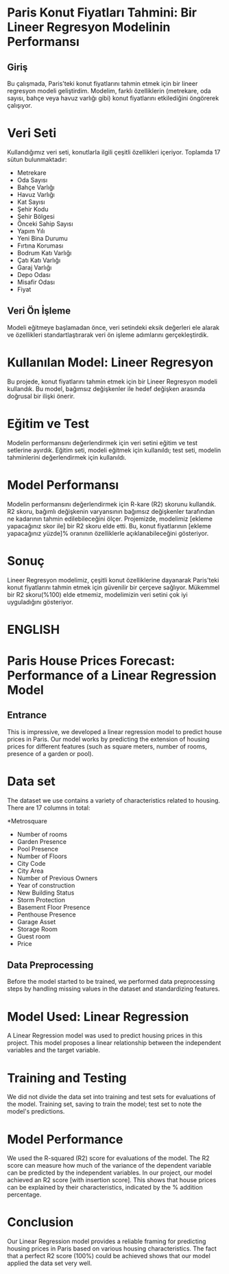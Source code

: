 # Paris Konut Fiyatları Tahmini: Bir Lineer Regresyon Modelinin Performansı
## Giriş
Bu çalışmada, Paris'teki konut fiyatlarını tahmin etmek için bir lineer regresyon modeli geliştirdim. Modelim, farklı özelliklerin (metrekare, oda sayısı, bahçe veya havuz varlığı gibi) konut fiyatlarını etkilediğini öngörerek çalışıyor.

# Veri Seti
Kullandığımız veri seti, konutlarla ilgili çeşitli özellikleri içeriyor. Toplamda 17 sütun bulunmaktadır:

* Metrekare
* Oda Sayısı
* Bahçe Varlığı
* Havuz Varlığı
* Kat Sayısı
* Şehir Kodu
* Şehir Bölgesi
* Önceki Sahip Sayısı
* Yapım Yılı
* Yeni Bina Durumu
* Fırtına Koruması
* Bodrum Katı Varlığı
* Çatı Katı Varlığı
* Garaj Varlığı
* Depo Odası
* Misafir Odası
* Fiyat
## Veri Ön İşleme
Modeli eğitmeye başlamadan önce, veri setindeki eksik değerleri ele alarak ve özellikleri standartlaştırarak veri ön işleme adımlarını gerçekleştirdik.

# Kullanılan Model: Lineer Regresyon
Bu projede, konut fiyatlarını tahmin etmek için bir Lineer Regresyon modeli kullandık. Bu model, bağımsız değişkenler ile hedef değişken arasında doğrusal bir ilişki önerir.

# Eğitim ve Test
Modelin performansını değerlendirmek için veri setini eğitim ve test setlerine ayırdık. Eğitim seti, modeli eğitmek için kullanıldı; test seti, modelin tahminlerini değerlendirmek için kullanıldı.

# Model Performansı
Modelin performansını değerlendirmek için R-kare (R2) skorunu kullandık. R2 skoru, bağımlı değişkenin varyansının bağımsız değişkenler tarafından ne kadarının tahmin edilebileceğini ölçer. Projemizde, modelimiz [ekleme yapacağınız skor ile] bir R2 skoru elde etti. Bu, konut fiyatlarının [ekleme yapacağınız yüzde]% oranının özelliklerle açıklanabileceğini gösteriyor.

# Sonuç
Lineer Regresyon modelimiz, çeşitli konut özelliklerine dayanarak Paris'teki konut fiyatlarını tahmin etmek için güvenilir bir çerçeve sağlıyor. Mükemmel bir R2 skoru(%100) elde etmemiz, modelimizin veri setini çok iyi uyguladığını gösteriyor. 


# ENGLISH

# Paris House Prices Forecast: Performance of a Linear Regression Model
## Entrance
This is impressive, we developed a linear regression model to predict house prices in Paris. Our model works by predicting the extension of housing prices for different features (such as square meters, number of rooms, presence of a garden or pool).

# Data set
The dataset we use contains a variety of characteristics related to housing. There are 17 columns in total:

*Metrosquare
* Number of rooms
* Garden Presence
* Pool Presence
* Number of Floors
* City Code
* City Area
* Number of Previous Owners
* Year of construction
* New Building Status
* Storm Protection
* Basement Floor Presence
* Penthouse Presence
* Garage Asset
* Storage Room
* Guest room
* Price
## Data Preprocessing
Before the model started to be trained, we performed data preprocessing steps by handling missing values ​​in the dataset and standardizing features.

# Model Used: Linear Regression
A Linear Regression model was used to predict housing prices in this project. This model proposes a linear relationship between the independent variables and the target variable.

# Training and Testing
We did not divide the data set into training and test sets for evaluations of the model. Training set, saving to train the model; test set to note the model's predictions.

# Model Performance
We used the R-squared (R2) score for evaluations of the model. The R2 score can measure how much of the variance of the dependent variable can be predicted by the independent variables. In our project, our model achieved an R2 score [with insertion score]. This shows that house prices can be explained by their characteristics, indicated by the % addition percentage.

# Conclusion
Our Linear Regression model provides a reliable framing for predicting housing prices in Paris based on various housing characteristics. The fact that a perfect R2 score (100%) could be achieved shows that our model applied the data set very well.
